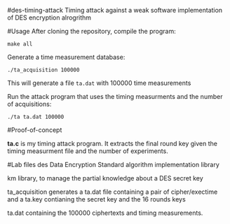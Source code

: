 #des-timing-attack
Timing attack against a weak software implementation of DES encryption alrogrithm

#Usage
After cloning the repository, compile the program:

`make all`

Generate a time measurement database:

`./ta_acquisition 100000`

This will generate a file `ta.dat` with 100000 time measurements

Run the attack program that uses the timing measurments and the number of acquisitions:

`./ta ta.dat 100000`


#Proof-of-concept

**ta.c** is my timing attack program. It extracts the final round key given the timing measurment file and the number of experiments. 

#Lab files
des Data Encryption Standard algorithm implementation library

km library, to manage the partial knowledge about a DES secret key

ta_acquisition generates a ta.dat file containing a pair of cipher/exectime and a ta.key contianing the secret key and the 16 rounds keys

ta.dat containing the 100000 ciphertexts and timing measurements.
